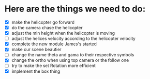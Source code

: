 # Here are the things we need to do:

- [X] make the helicopter go forward
- [X] do the camera chase the helicopter
- [X] adjust the min height when the helicopter is moving
- [ ] adjust the helices velocity according to the helicopter velocity
- [X] complete the new module James's started
- [X] make our scene beautier
- [ ] change the name theta and gama to their respective symbols
- [X] change the ortho when using top camera or the follow one
- [ ] try to make the set Rotation more efficient
- [X] implement the box thing  
